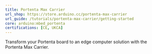 ```yaml
---
title: Portenta Max Carrier
url_shop: https://store.arduino.cc/portenta-max-carrier
url_guide: /tutorials/portenta-max-carrier/getting-started
core: arduino:mbed_portenta
certifications: [CE, UKCA]
---
```


Transform your Portenta board to an edge computer solution with the Portenta Max Carrier.
